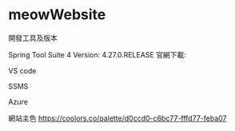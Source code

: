 # meowWebsite

開發工具及版本

Spring Tool Suite 4 
Version: 4.27.0.RELEASE
官網下載: 

VS code


SSMS


Azure

網站主色
https://coolors.co/palette/d0ccd0-c6bc77-fffd77-feba07
